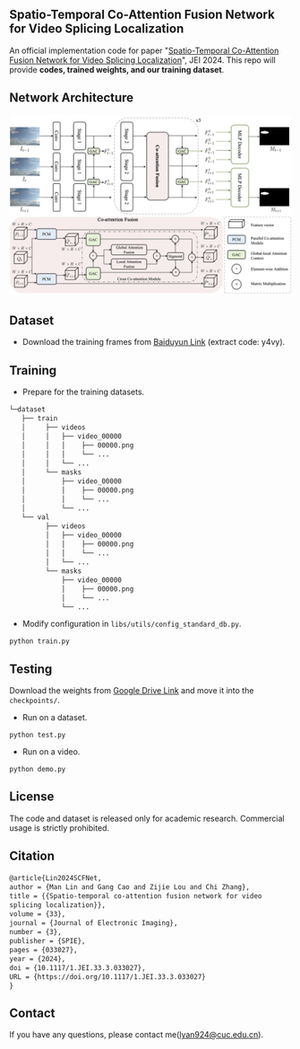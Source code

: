 ## Spatio-Temporal Co-Attention Fusion Network for Video Splicing Localization
An official implementation code for paper "[Spatio-Temporal Co-Attention Fusion Network for Video Splicing Localization](https://caps.luminad.com:8443/stockage/stock/SPIE/LDL-SPIE-JEI-240106G/JEI-240106G_online.pdf)", JEI 2024.
This repo will provide <B>codes, trained weights, and our training dataset</B>. 

## Network Architecture
<center> <img src="fig/framework.png" alt="architecture"/> </center>

## Dataset
- Download the training frames from
[Baiduyun Link](https://pan.baidu.com/s/1-PjE7zjz9_M7eL1ymt2QmA) (extract code: y4vy).
 
## Training
- Prepare for the training datasets.
```
└─dataset
   ├── train
   │     ├── videos
   │     │   ├── video_00000
   │     │   │    ├── 00000.png
   │     │   │    └── ...
   │     │   └── ...
   │     └── masks
   │         ├── video_00000
   │         │    ├── 00000.png
   │         │    └── ...
   │         └── ...
   └── val
         ├── videos
         │   ├── video_00000
         │   │    ├── 00000.png
         │   │    └── ...
         │   └── ...
         └── masks
             ├── video_00000
             │    ├── 00000.png
             │    └── ...
             └── ...
```
- Modify configuration in `libs/utils/config_standard_db.py`.

```
python train.py
```

## Testing
Download the weights from [Google Drive Link](https://drive.google.com/drive/folders/18XDRMBa71FZNiPeRxs09ZTVJj6E03ZuR?usp=sharing) and move it into the `checkpoints/`.

- Run on a dataset.
```
python test.py
```

- Run on a video.
```
python demo.py
```


## License 
The code and dataset is released only for academic research. 
Commercial usage is strictly prohibited.

## Citation
 ```
@article{Lin2024SCFNet,
author = {Man Lin and Gang Cao and Zijie Lou and Chi Zhang},
title = {{Spatio-temporal co-attention fusion network for video splicing localization}},
volume = {33},
journal = {Journal of Electronic Imaging},
number = {3},
publisher = {SPIE},
pages = {033027},
year = {2024},
doi = {10.1117/1.JEI.33.3.033027},
URL = {https://doi.org/10.1117/1.JEI.33.3.033027}
}
```

## Contact
If you have any questions, please contact me(lyan924@cuc.edu.cn).

